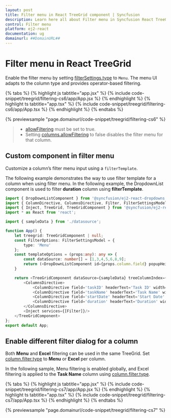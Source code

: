 ```yaml
---
layout: post
title: Filter menu in React TreeGrid component | Syncfusion
description: Learn here all about Filter menu in Syncfusion React TreeGrid component of Syncfusion Essential JS 2 and more.
control: Filter menu 
platform: ej2-react
documentation: ug
domainurl: ##DomainURL##
---
```


# Filter menu in React TreeGrid

Enable the filter menu by setting [filterSettings.type](https://ej2.syncfusion.com/react/documentation/api/treegrid/filterSettingsModel/#type) to `Menu`. The menu UI adapts to the column type and provides operator-based filtering.

{% tabs %}
{% highlight js tabtitle="app.jsx" %}
{% include code-snippet/treegrid/filtering-cs6/app/App.jsx %}
{% endhighlight %}
{% highlight ts tabtitle="app.tsx" %}
{% include code-snippet/treegrid/filtering-cs6/app/App.tsx %}
{% endhighlight %}
{% endtabs %}

 {% previewsample "page.domainurl/code-snippet/treegrid/filtering-cs6" %}

> * [allowFiltering](https://ej2.syncfusion.com/react/documentation/api/treegrid/#allowfiltering) must be set to true.
> * Setting [columns.allowFiltering](https://ej2.syncfusion.com/react/documentation/api/treegrid/column/#allowfiltering) to false disables the filter menu for that column.

## Custom component in filter menu

Customize a column’s filter menu input using a `filterTemplate`.

The following example demonstrates the way to use filter template for a column when using filter menu. In the following example, the DropdownList component is used to filter **duration** column using **filterTemplate**.

```ts
import { DropDownListComponent } from '@syncfusion/ej2-react-dropdowns';
import { ColumnDirective, ColumnsDirective, Filter, FilterSettingsModel } from '@syncfusion/ej2-react-treegrid';
import { Inject, TreeGrid, TreeGridComponent } from '@syncfusion/ej2-react-treegrid';
import * as React from 'react';

import { sampleData } from './datasource';

function App() {
    let treegrid: TreeGridComponent | null;
    const FilterOptions: FilterSettingsModel = {
        type: 'Menu'
    };
    const templateOptions = (props:any): any => {
        const dataSource: number[] = [1,3,4,5,6,8,9];
        return (<DropDownListComponent id={props.column.field} popupHeight='250px' dataSource={dataSource} /> );
    }

    return <TreeGridComponent dataSource={sampleData} treeColumnIndex={1} filterSettings={FilterOptions} childMapping='subtasks' height='275' allowFiltering={true} ref={g => treegrid = g}>
        <ColumnsDirective>
            <ColumnDirective field='taskID' headerText='Task ID' width='75' textAlign='Right'/>
            <ColumnDirective field='taskName' headerText='Task Name' width='180'/>
            <ColumnDirective field='startDate' headerText='Start Date' width='90' format='yMd' textAlign='Right' type='date' />
            <ColumnDirective field='duration' headerText='Duration' width='80' textAlign='Right' filterTemplate={templateOptions} />
        </ColumnsDirective>
        <Inject services={[Filter]}/>
    </TreeGridComponent>
};
export default App;
```

## Enable different filter dialog for a column

Both **Menu** and **Excel** filtering can be used in the same TreeGrid. Set [column.filter.type](https://ej2.syncfusion.com/react/documentation/api/treegrid/column/#filter) to **Menu** or **Excel** per column.

In the following sample, Menu filtering is enabled globally, and Excel filtering is applied to the **Task Name** column using [column.filter.type](https://ej2.syncfusion.com/react/documentation/api/treegrid/column/#filter).

{% tabs %}
{% highlight js tabtitle="app.jsx" %}
{% include code-snippet/treegrid/filtering-cs7/app/App.jsx %}
{% endhighlight %}
{% highlight ts tabtitle="app.tsx" %}
{% include code-snippet/treegrid/filtering-cs7/app/App.tsx %}
{% endhighlight %}
{% endtabs %}

 {% previewsample "page.domainurl/code-snippet/treegrid/filtering-cs7" %}